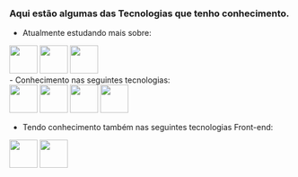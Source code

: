 ### Aqui estão algumas das Tecnologias que tenho conhecimento.
- Atualmente estudando mais sobre:
<div>
<img widht="50" height="50" src="https://cdn.jsdelivr.net/gh/devicons/devicon/icons/typescript/typescript-original.svg" />
<img widht="50" height="50" src="https://cdn.jsdelivr.net/gh/devicons/devicon/icons/javascript/javascript-original.svg" /> 
<img widht="50" height="50" src="https://cdn.jsdelivr.net/gh/devicons/devicon/icons/python/python-original-wordmark.svg" />
</div>
- Conhecimento nas seguintes tecnologias:
<div>
<img widht="50" height="50" src="https://cdn.jsdelivr.net/gh/devicons/devicon/icons/mysql/mysql-original-wordmark.svg" />
<img widht="50" height="50" src="https://cdn.jsdelivr.net/gh/devicons/devicon/icons/mongodb/mongodb-original-wordmark.svg" />
<img widht="50" height="50" src="https://cdn.jsdelivr.net/gh/devicons/devicon/icons/java/java-original-wordmark.svg" />
<img widht="50" height="50" src="https://cdn.jsdelivr.net/gh/devicons/devicon/icons/php/php-plain.svg" />
</div>

- Tendo conhecimento também nas seguintes tecnologias Front-end:
<div>
<img widht="50" height="50" src="https://cdn.jsdelivr.net/gh/devicons/devicon/icons/html5/html5-original-wordmark.svg" />
<img widht="50" height="50" src="https://cdn.jsdelivr.net/gh/devicons/devicon/icons/css3/css3-original-wordmark.svg" /> 
</div>

<!--
[![Anurag's GitHub stats](https://github-readme-stats.vercel.app/api?username=Ramonsouzadasilva&theme=tokyonight)](https://github.com/Ramonsouzadasilva/github-readme-stats)
[![Top Langs](https://github-readme-stats.vercel.app/api/top-langs/?username=Ramonsouzadasilva&hide_progress=true&theme=tokyonight)](https://github.com/anuraghazra/github-readme-stats)
-->
